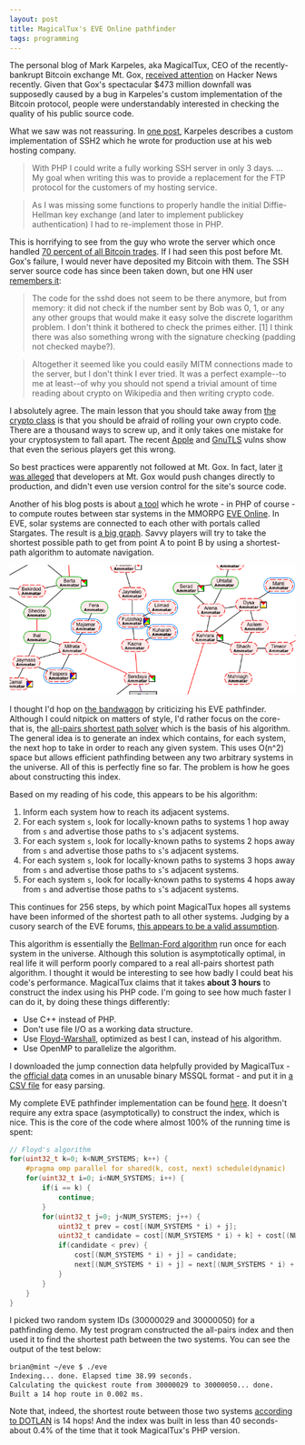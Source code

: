 ```yaml
---
layout: post
title: MagicalTux's EVE Online pathfinder
tags: programming
---
```


The personal blog of Mark Karpeles, aka MagicalTux, CEO of the recently-bankrupt Bitcoin exchange Mt. Gox, [received attention](https://news.ycombinator.com/item?id=7295932) on Hacker News recently. Given that Gox's spectacular $473 million downfall was supposedly caused by a bug in Karpeles's custom implementation of the Bitcoin protocol, people were understandably interested in checking the quality of his public source code.

What we saw was not reassuring. In [one post](https://web.archive.org/web/20140226001727/http://blog.magicaltux.net/2010/06/27/php-can-do-anything-what-about-some-ssh/), Karpeles describes a custom implementation of SSH2 which he wrote for production use at his web hosting company.

> With PHP I could write a fully working SSH server in only 3 days. ... My goal when writing this was to provide a replacement for the FTP protocol for the customers of my hosting service.

> As I was missing some functions to properly handle the initial Diffie-Hellman key exchange (and later to implement publickey authentication) I had to re-implement those in PHP.

This is horrifying to see from the guy who wrote the server which once handled [70 percent of all Bitcoin trades](http://www.wired.com/wiredenterprise/2013/11/mtgox/all/). If I had seen this post before Mt. Gox's failure, I would never have deposited my Bitcoin with them. The SSH server source code has since been taken down, but one HN user [remembers it](https://news.ycombinator.com/item?id=7335178):

> The code for the sshd does not seem to be there anymore, but from memory: it did not check if the number sent by Bob was 0, 1, or any any other groups that would make it easy solve the discrete logarithm problem. I don't think it bothered to check the primes either. [1] I think there was also something wrong with the signature checking (padding not checked maybe?).

> Altogether it seemed like you could easily MITM connections made to the server, but I don't think I ever tried. It was a perfect example--to me at least--of why you should not spend a trivial amount of time reading about crypto on Wikipedia and then writing crypto code.

I absolutely agree. The main lesson that you should take away from [the crypto class](https://class.coursera.org/crypto-preview/lecture) is that you should be afraid of rolling your own crypto code. There are a thousand ways to screw up, and it only takes one mistake for your cryptosystem to fall apart. The recent [Apple](https://www.imperialviolet.org/2014/02/22/applebug.html) and [GnuTLS](http://arstechnica.com/security/2014/03/critical-crypto-bug-leaves-linux-hundreds-of-apps-open-to-eavesdropping/) vulns show that even the serious players get this wrong.

So best practices were apparently not followed at Mt. Gox. In fact, later [it was alleged](http://www.wired.com/wiredenterprise/2014/03/bitcoin-exchange/) that developers at Mt. Gox would push changes directly to production, and didn't even use version control for the site's source code.

Another of his blog posts is about [a tool](https://web.archive.org/web/20140228080739/http://blog.magicaltux.net/2008/11/30/eve-online-pathfinder) which he wrote - in PHP of course - to compute routes between star systems in the MMORPG [EVE Online](https://en.wikipedia.org/wiki/Eve_Online). In EVE, solar systems are connected to each other with portals called Stargates. The result is [a big graph](http://evemaps.dotlan.net/). Savvy players will try to take the shortest possible path to get from point A to point B by using a shortest-path algorithm to automate navigation.

![Systems map in EVE Online](/images/eve-systems.png)

I thought I'd hop on [the bandwagon](https://news.ycombinator.com/item?id=7332391) by criticizing his EVE pathfinder. Although I could nitpick on matters of style, I'd rather focus on the core- that is, the [all-pairs shortest path solver](https://en.wikipedia.org/wiki/Shortest_path_problem#All-pairs_shortest_paths) which is the basis of his algorithm. The general idea is to generate an index which contains, for each system, the next hop to take in order to reach any given system. This uses O(n^2) space but allows efficient pathfinding between any two arbitrary systems in the universe. All of this is perfectly fine so far. The problem is how he goes about constructing this index.

Based on my reading of his code, this appears to be his algorithm:

1. Inform each system how to reach its adjacent systems.
2. For each system `s`, look for locally-known paths to systems 1 hop away from `s` and advertise those paths to `s`'s adjacent systems.
3. For each system `s`, look for locally-known paths to systems 2 hops away from `s` and advertise those paths to `s`'s adjacent systems.
4. For each system `s`, look for locally-known paths to systems 3 hops away from `s` and advertise those paths to `s`'s adjacent systems.
5. For each system `s`, look for locally-known paths to systems 4 hops away from `s` and advertise those paths to `s`'s adjacent systems.

This continues for 256 steps, by which point MagicalTux hopes all systems have been informed of the shortest path to all other systems. Judging by a cusory search of the EVE forums, [this appears to be a valid assumption](http://oldforums.eveonline.com/?a=topic&threadID=1363890). 

This algorithm is essentially the [Bellman-Ford algorithm](https://en.wikipedia.org/wiki/Bellman%E2%80%93Ford_algorithm) run once for each system in the universe. Although this solution is asymptotically optimal, in real life it will perform poorly compared to a real all-pairs shortest path algorithm. I thought it would be interesting to see how badly I could beat his code's performance. MagicalTux claims that it takes **about 3 hours** to construct the index using his PHP code. I'm going to see how much faster I can do it, by doing these things differently:

* Use C++ instead of PHP.
* Don't use file I/O as a working data structure.
* Use [Floyd-Warshall](https://en.wikipedia.org/wiki/Floyd%E2%80%93Warshall_algorithm), optimized as best I can, instead of his algorithm.
* Use OpenMP to parallelize the algorithm.

I downloaded the jump connection data helpfully provided by MagicalTux - the [official data](http://community.eveonline.com/community/fansites/toolkit/) comes in an unusable binary MSSQL format - and put it in [a CSV file](https://gist.github.com/briangordon/8fa812fecccad11e1f17) for easy parsing.

My complete EVE pathfinder implementation can be found [here](https://gist.github.com/briangordon/9330167). It doesn't require any extra space (asymptotically) to construct the index, which is nice. This is the core of the code where almost 100% of the running time is spent:

~~~ cpp
// Floyd's algorithm
for(uint32_t k=0; k<NUM_SYSTEMS; k++) {
    #pragma omp parallel for shared(k, cost, next) schedule(dynamic)
    for(uint32_t i=0; i<NUM_SYSTEMS; i++) {
        if(i == k) {
            continue;
        }
        for(uint32_t j=0; j<NUM_SYSTEMS; j++) {
            uint32_t prev = cost[(NUM_SYSTEMS * i) + j];
            uint32_t candidate = cost[(NUM_SYSTEMS * i) + k] + cost[(NUM_SYSTEMS * k) + j];
            if(candidate < prev) {
                cost[(NUM_SYSTEMS * i) + j] = candidate;
                next[(NUM_SYSTEMS * i) + j] = next[(NUM_SYSTEMS * i) + k];
            }
        }
    }
}
~~~

I picked two random system IDs (30000029 and 30000050) for a pathfinding demo. My test program constructed the all-pairs index and then used it to find the shortest path between the two systems. You can see the output of the test below:

    brian@mint ~/eve $ ./eve 
    Indexing... done. Elapsed time 38.99 seconds.
    Calculating the quickest route from 30000029 to 30000050... done.
    Built a 14 hop route in 0.002 ms.

Note that, indeed, the shortest route between those two systems [according to DOTLAN](http://evemaps.dotlan.net/route/Lachailes:Fera) is 14 hops! And the index was built in less than 40 seconds- about 0.4% of the time that it took MagicalTux's PHP version.
